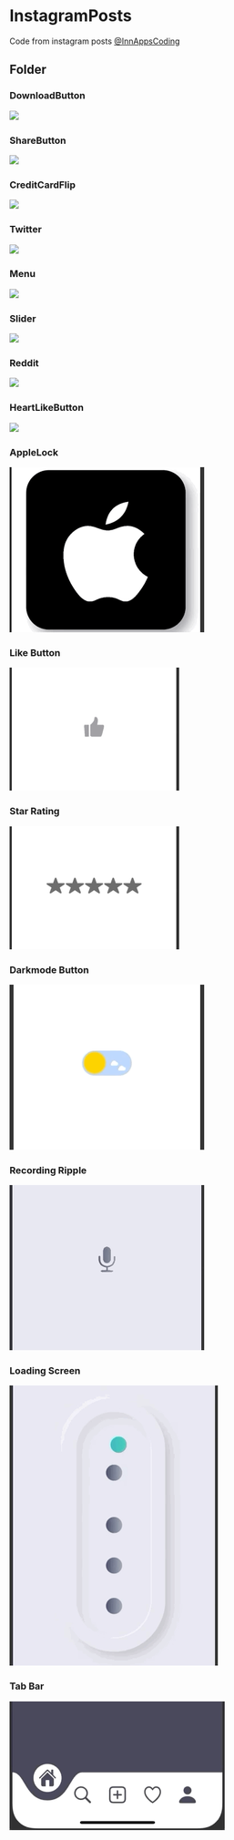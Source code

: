 # InstagramPosts
Code from instagram posts
[@InnAppsCoding](https://www.instagram.com/innappscoding/)

## Folder

### DownloadButton
![](InstaPosts/Gifs/DownloadButton.gif)

### ShareButton
![](InstaPosts/Gifs/ShareButton.gif)

### CreditCardFlip
![](InstaPosts/Gifs/CreditCardFlip.gif)

### Twitter
![](InstaPosts/Gifs/twitter.gif)

### Menu
![](InstaPosts/Gifs/Menu.gif)

### Slider
![](InstaPosts/Gifs/Slider.gif)

### Reddit
![](InstaPosts/Gifs/reddit.gif)


### HeartLikeButton
![](InstaPosts/Gifs/HeartButton.gif)

### AppleLock
![](InstaPosts/Gifs/appleLock.gif)

### Like Button
![](InstaPosts/Gifs/LikeButton.gif)

### Star Rating
![](InstaPosts/Gifs/StarRating.gif)

### Darkmode Button
![](InstaPosts/Gifs/ToggleButton.gif)

### Recording Ripple
![](InstaPosts/Gifs/RecordRipple.gif)

### Loading Screen
![](InstaPosts/Gifs/LoadingScreen.gif)

### Tab Bar
![](InstaPosts/Gifs/TabBar.gif)

